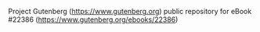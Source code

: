 Project Gutenberg (https://www.gutenberg.org) public repository for eBook #22386 (https://www.gutenberg.org/ebooks/22386)
